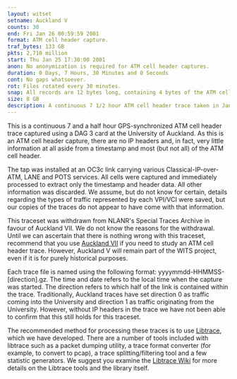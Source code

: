 ```yaml
---
layout: witset
setname: Auckland V
counts: 30
end: Fri Jan 26 00:59:59 2001
format: ATM cell header capture.
traf_bytes: 133 GB
pkts: 2,710 million
start: Thu Jan 25 17:30:00 2001
anon: No anonymization is required for ATM cell header captures.
duration: 0 Days, 7 Hours, 30 Minutes and 0 Seconds
cont: No gaps whatsoever.
rot: Files rotated every 30 minutes.
snap: All records are 12 bytes long, containing 4 bytes of the ATM cell header.
size: 8 GB
description: A continuous 7 1/2 hour ATM cell header trace taken in January 2001 at the University of Auckland.
---
```


This is a continuous 7 and a half hour GPS-synchronized ATM cell
header trace captured using a DAG 3 card at the University of Auckland.
As this is an ATM cell header capture, there are no IP headers and, in
fact, very little information at all aside from a timestamp and most (but not
all) of the ATM cell header.

The tap was installed at an OC3c link carrying various Classical-IP-over-ATM,
LANE and POTS services. All cells were captured and immediately processed to
extract only the timestamp and header data. All other information was
discarded. 
We assume, but do not know for certain, details regarding the types of traffic 
represented by each VPI/VCI were saved, but our copies of the traces do not 
appear to have come with that information.

This traceset was withdrawn from NLANR's Special Traces Archive in favour
of Auckland VII. We do not know the reasons for the withdrawal. Until we
can ascertain that there is nothing wrong with this traceset,
recommend that you use <a href="../07/traceset.html">Auckland VII</a>
if you need to study an ATM cell header trace. However, Auckland V will 
remain part of the WITS project, even if it is for purely historical purposes.

Each trace file is named using the following format:
yyyymmdd-HHMMSS-[direction].gz. The time and date refers to the local time
when the capture was started. The direction refers to which half of the link
is contained within the trace. Traditionally, Auckland traces have set
direction 0 as traffic coming into the University and direction 1 as traffic
originating from the University. However, without IP headers in the trace we
have not been able to confirm that this still holds for this traceset.

The recommended method for processing these traces is to use
<a href="https://github.com/LibtraceTeam/libtrace">Libtrace</a>,
which we have developed. There are a number of tools included with libtrace
such as a packet dumping utility, a trace format converter (for example, to
convert to pcap), a trace splitting/filtering tool and a few statistic
generators. We suggest you examine the
<a href="https://github.com/LibtraceTeam/libtrace/wiki">Libtrace Wiki</a> for more details
on the Libtrace tools and the library itself.



